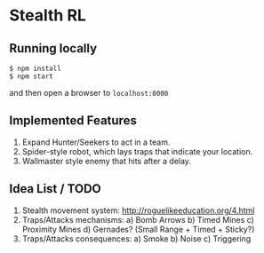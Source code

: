 # Stealth RL

## Running locally

```
$ npm install
$ npm start
```

and then open a browser to `localhost:8000`

## Implemented Features

1) Expand Hunter/Seekers to act in a team.
2) Spider-style robot, which lays traps that indicate your location.
3) Wallmaster style enemy that hits after a delay.

## Idea List / TODO

1) Stealth movement system: http://roguelikeeducation.org/4.html
2) Traps/Attacks mechanisms:
  a) Bomb Arrows
  b) Timed Mines
  c) Proximity Mines
  d) Gernades? (Small Range + Timed + Sticky?)
3) Traps/Attacks consequences:
  a) Smoke
  b) Noise
  c) Triggering
